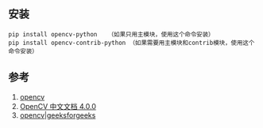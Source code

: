 ## 安装
```
pip install opencv-python   （如果只用主模块，使用这个命令安装）
pip install opencv-contrib-python （如果需要用主模块和contrib模块，使用这个命令安装）
```
## 参考
1. [opencv](https://opencv.org/)
2. [OpenCV 中文文档 4.0.0](https://opencv.apachecn.org/#/)
3. [opencv|geeksforgeeks](https://www.geeksforgeeks.org/opencv-overview/)